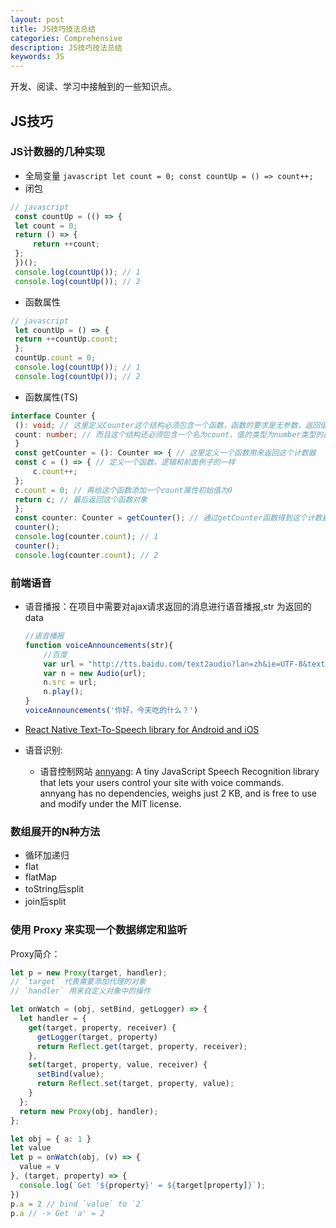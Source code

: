 ```yaml
---
layout: post
title: JS技巧技法总结
categories: Comprehensive
description: JS技巧技法总结
keywords: JS
---
```


开发、阅读、学习中接触到的一些知识点。

## JS技巧
### JS计数器的几种实现
   - 全局变量
    ```javascript
    let count = 0;
    const countUp = () => count++;
    ```
   - 闭包
   ```javascript
   // javascript
    const countUp = (() => {
    let count = 0;
    return () => {
        return ++count;
    };
    })();
    console.log(countUp()); // 1
    console.log(countUp()); // 2
   ```
   - 函数属性
   ```javascript
   // javascript
    let countUp = () => {
    return ++countUp.count;
    };
    countUp.count = 0;
    console.log(countUp()); // 1
    console.log(countUp()); // 2
   ```
   - 函数属性(TS)
   ```ts
   interface Counter {
    (): void; // 这里定义Counter这个结构必须包含一个函数，函数的要求是无参数，返回值为void，即无返回值
    count: number; // 而且这个结构还必须包含一个名为count、值的类型为number类型的属性
    }
    const getCounter = (): Counter => { // 这里定义一个函数用来返回这个计数器
    const c = () => { // 定义一个函数，逻辑和前面例子的一样
        c.count++;
    };
    c.count = 0; // 再给这个函数添加一个count属性初始值为0
    return c; // 最后返回这个函数对象
    };
    const counter: Counter = getCounter(); // 通过getCounter函数得到这个计数器
    counter();
    console.log(counter.count); // 1
    counter();
    console.log(counter.count); // 2
   ```

### 前端语音
- 语音播报：在项目中需要对ajax请求返回的消息进行语音播报,str 为返回的data
    ```javascript
    //语音播报
    function voiceAnnouncements(str){
        //百度
        var url = "http://tts.baidu.com/text2audio?lan=zh&ie=UTF-8&text=" + encodeURI(str);        // baidu
        var n = new Audio(url);
        n.src = url;
        n.play();
    }
    voiceAnnouncements('你好，今天吃的什么？')
    ```

- [React Native Text-To-Speech library for Android and iOS](https://github.com/ak1394/react-native-tts)

- 语音识别:
    - 语音控制网站 [annyang](https://github.com/TalAter/annyang):
    A tiny JavaScript Speech Recognition library that lets your users control your site with voice commands.   
annyang has no dependencies, weighs just 2 KB, and is free to use and modify under the MIT license.

### 数组展开的N种方法
   - 循环加递归
   - flat
   - flatMap
   - toString后split
   - join后split

### 使用 Proxy 来实现一个数据绑定和监听

Proxy简介：
```js
let p = new Proxy(target, handler);
// `target` 代表需要添加代理的对象
// `handler` 用来自定义对象中的操作
```
```js
let onWatch = (obj, setBind, getLogger) => {
  let handler = {
    get(target, property, receiver) {
      getLogger(target, property)
      return Reflect.get(target, property, receiver);
    },
    set(target, property, value, receiver) {
      setBind(value);
      return Reflect.set(target, property, value);
    }
  };
  return new Proxy(obj, handler);
};

let obj = { a: 1 }
let value
let p = onWatch(obj, (v) => {
  value = v
}, (target, property) => {
  console.log(`Get '${property}' = ${target[property]}`);
})
p.a = 2 // bind `value` to `2`
p.a // -> Get 'a' = 2
```
